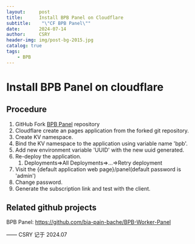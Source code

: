 ```yaml
---
layout:     post
title:      Install BPB Panel on Cloudflare
subtitle:    "\"CF BPB Panel\""
date:       2024-07-14
author:     CSRY
header-img: img/post-bg-2015.jpg
catalog: true
tags:
    - BPB
---
```

# Install BPB Panel on cloudflare

## Procedure
1. GitHub Fork [BPB Panel](https://github.com/bia-pain-bache/BPB-Worker-Panel) repository
2. Cloudflare create an pages application from the forked git repository.
3. Create KV namespace.
4. Bind the KV namespace to the application using variable name 'bpb'.
5. Add new environment variable 'UUID' with the new uuid generated.
6. Re-deploy the application.
   1. Deployments=>All Deployments=>...=>Retry deployment
7. Visit the {default application web page}/panel(default password is 'admin')
8. Change password.
9. Generate the subscription link and test with the client.

## Related github projects
BPB Panel: https://github.com/bia-pain-bache/BPB-Worker-Panel



—— CSRY 记于 2024.07 
